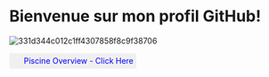 # Bienvenue sur mon profil GitHub!

![331d344c012c1ff4307858f8c9f38706](https://github.com/Arcadiastyx/Arcadiastyx/assets/72890174/1d1ec242-db25-4c18-a6da-07e1e370ae61)

<a href="https://github.com/Arcadiastyx/42-Piscine/tree/main/42%20Piscine" target="_blank" style="border: 1px solid #blue; padding: 5px; display: inline-block; text-decoration: none; color: blue; background-color: #f0f0f0;">
  <img src="URL_ICONE" width="16" height="16" style="vertical-align:middle; margin-right:5px;">Piscine Overview - Click Here
</a>

